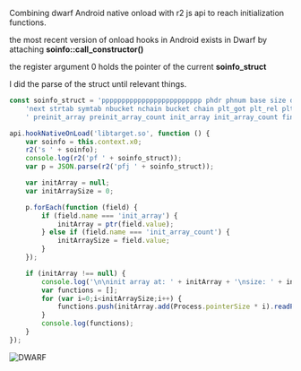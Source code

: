 Combining dwarf Android native onload with r2 js api to reach initialization functions.

the most recent version of onload hooks in Android exists in Dwarf by attaching **soinfo::call_constructor()**

the register argument 0 holds the pointer of the current **soinfo_struct**

I did the parse of the struct until relevant things.

```javascript
const soinfo_struct = 'ppppppppppppppppppppppppp phdr phnum base size dynamic ' +
	'next strtab symtab nbucket nchain bucket chain plt_got plt_rel plt_rel_count rel rel_count,' +
	' preinit_array preinit_array_count init_array init_array_count fini_array fini_array_count init_func fini_func';

api.hookNativeOnLoad('libtarget.so', function () {
	var soinfo = this.context.x0;
	r2('s ' + soinfo);
	console.log(r2('pf ' + soinfo_struct));
	var p = JSON.parse(r2('pfj ' + soinfo_struct));

	var initArray = null;
	var initArraySize = 0;

	p.forEach(function (field) {
		if (field.name === 'init_array') {
			initArray = ptr(field.value);
		} else if (field.name === 'init_array_count') {
			initArraySize = field.value;
		}
	});

	if (initArray !== null) {
		console.log('\n\ninit array at: ' + initArray + '\nsize: ' + initArraySize);
		var functions = [];
		for (var i=0;i<initArraySize;i++) {
			functions.push(initArray.add(Process.pointerSize * i).readPointer());
		}
		console.log(functions);
	}
});
```

![DWARF](https://i.ibb.co/tJ49x6V/Screenshot-from-2019-07-20-20-50-16.png)
